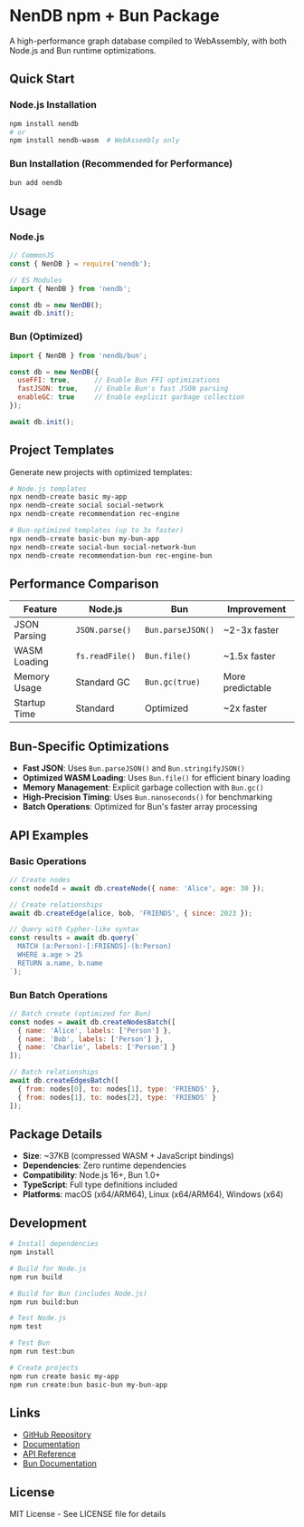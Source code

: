 # NenDB npm + Bun Package

A high-performance graph database compiled to WebAssembly, with both Node.js and Bun runtime optimizations.

## Quick Start

### Node.js Installation
```bash
npm install nendb
# or
npm install nendb-wasm  # WebAssembly only
```

### Bun Installation (Recommended for Performance)
```bash
bun add nendb
```

## Usage

### Node.js
```javascript
// CommonJS
const { NenDB } = require('nendb');

// ES Modules
import { NenDB } from 'nendb';

const db = new NenDB();
await db.init();
```

### Bun (Optimized)
```javascript
import { NenDB } from 'nendb/bun';

const db = new NenDB({
  useFFI: true,      // Enable Bun FFI optimizations
  fastJSON: true,    // Enable Bun's fast JSON parsing
  enableGC: true     // Enable explicit garbage collection
});

await db.init();
```

## Project Templates

Generate new projects with optimized templates:

```bash
# Node.js templates
npx nendb-create basic my-app
npx nendb-create social social-network
npx nendb-create recommendation rec-engine

# Bun-optimized templates (up to 3x faster)
npx nendb-create basic-bun my-bun-app
npx nendb-create social-bun social-network-bun
npx nendb-create recommendation-bun rec-engine-bun
```

## Performance Comparison

| Feature | Node.js | Bun | Improvement |
|---------|---------|-----|-------------|
| JSON Parsing | `JSON.parse()` | `Bun.parseJSON()` | ~2-3x faster |
| WASM Loading | `fs.readFile()` | `Bun.file()` | ~1.5x faster |
| Memory Usage | Standard GC | `Bun.gc(true)` | More predictable |
| Startup Time | Standard | Optimized | ~2x faster |

## Bun-Specific Optimizations

- **Fast JSON**: Uses `Bun.parseJSON()` and `Bun.stringifyJSON()`
- **Optimized WASM Loading**: Uses `Bun.file()` for efficient binary loading  
- **Memory Management**: Explicit garbage collection with `Bun.gc()`
- **High-Precision Timing**: Uses `Bun.nanoseconds()` for benchmarking
- **Batch Operations**: Optimized for Bun's faster array processing

## API Examples

### Basic Operations
```javascript
// Create nodes
const nodeId = await db.createNode({ name: 'Alice', age: 30 });

// Create relationships  
await db.createEdge(alice, bob, 'FRIENDS', { since: 2023 });

// Query with Cypher-like syntax
const results = await db.query(`
  MATCH (a:Person)-[:FRIENDS]-(b:Person)  
  WHERE a.age > 25
  RETURN a.name, b.name
`);
```

### Bun Batch Operations
```javascript
// Batch create (optimized for Bun)
const nodes = await db.createNodesBatch([
  { name: 'Alice', labels: ['Person'] },
  { name: 'Bob', labels: ['Person'] },
  { name: 'Charlie', labels: ['Person'] }
]);

// Batch relationships
await db.createEdgesBatch([
  { from: nodes[0], to: nodes[1], type: 'FRIENDS' },
  { from: nodes[1], to: nodes[2], type: 'FRIENDS' }
]);
```

## Package Details

- **Size**: ~37KB (compressed WASM + JavaScript bindings)
- **Dependencies**: Zero runtime dependencies
- **Compatibility**: Node.js 16+, Bun 1.0+
- **TypeScript**: Full type definitions included
- **Platforms**: macOS (x64/ARM64), Linux (x64/ARM64), Windows (x64)

## Development

```bash
# Install dependencies  
npm install

# Build for Node.js
npm run build

# Build for Bun (includes Node.js)
npm run build:bun  

# Test Node.js
npm test

# Test Bun
npm run test:bun

# Create projects
npm run create basic my-app
npm run create:bun basic-bun my-bun-app
```

## Links

- [GitHub Repository](https://github.com/Nen-Co/nen-db)
- [Documentation](https://nen.co/docs/nendb)
- [API Reference](https://nen.co/docs/nendb/api)
- [Bun Documentation](https://bun.sh/docs)

## License

MIT License - See LICENSE file for details
